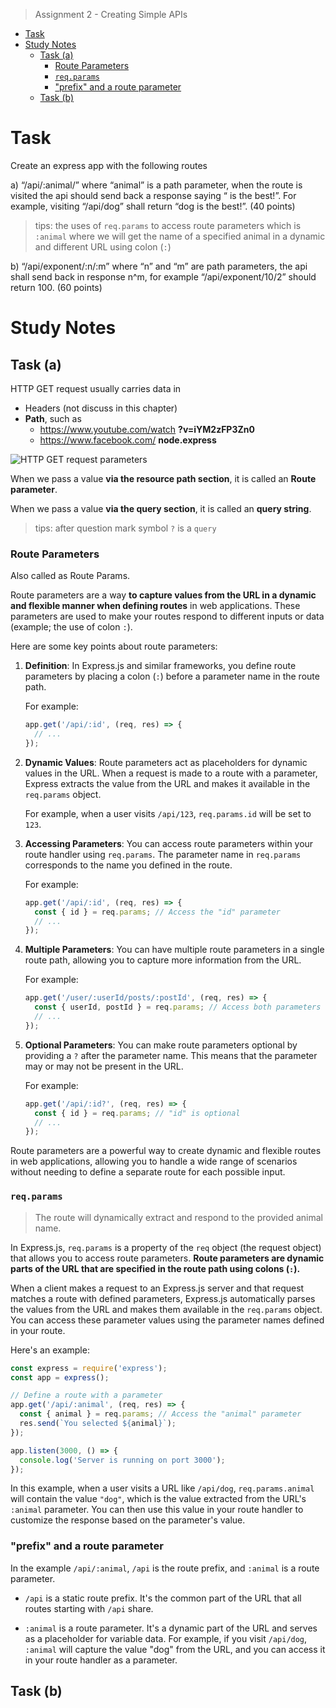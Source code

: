 > Assignment 2 - Creating Simple APIs

- [Task](#task)
- [Study Notes](#study-notes)
  - [Task (a)](#task-a)
    - [Route Parameters](#route-parameters)
    - [`req.params`](#reqparams)
    - ["prefix" and a route parameter](#prefix-and-a-route-parameter)
  - [Task (b)](#task-b)

# Task

Create an express app with the following routes

a) “/api/:animal/” where “animal” is a path parameter, when the route is visited the api should send back a response saying “<animal> is the best!”. For example, visiting “/api/dog” shall return “dog is the best!”.
(40 points)

> tips: the uses of `req.params` to access route parameters which is `:animal` where we will get the name of a specified animal in a dynamic and different URL using colon (`:`)

b) “/api/exponent/:n/:m” where “n” and “m” are path parameters, the api shall send back in response n^m, for example “/api/exponent/10/2” should return 100.
(60 points)

# Study Notes

## Task (a)

HTTP GET request usually carries data in
- Headers (not discuss in this chapter)
- **Path**, such as
  - https://www.youtube.com/watch **?v=iYM2zFP3Zn0**
  - https://www.facebook.com/ **node.express**

![HTTP GET request parameters](https://excelerator.solutions/wp-content/uploads/2017/08/vba-http-get-image-1.jpg)

When we pass a value **via the resource path section**, it is called an **Route parameter**.

When we pass a value **via the query section**, it is called an **query string**.

> tips: after question mark symbol `?` is a `query`

### Route Parameters

Also called as Route Params.

Route parameters are a way **to capture values from the URL in a dynamic and flexible manner when defining routes** in web applications. These parameters are used to make your routes respond to different inputs or data (example; the use of colon `:`).

Here are some key points about route parameters:

1. **Definition**: In Express.js and similar frameworks, you define route parameters by placing a colon (`:`) before a parameter name in the route path.

   For example:
   ```javascript
   app.get('/api/:id', (req, res) => {
     // ...
   });
   ```

2. **Dynamic Values**: Route parameters act as placeholders for dynamic values in the URL. When a request is made to a route with a parameter, Express extracts the value from the URL and makes it available in the `req.params` object.

   For example, when a user visits `/api/123`, `req.params.id` will be set to `123`.

3. **Accessing Parameters**: You can access route parameters within your route handler using `req.params`. The parameter name in `req.params` corresponds to the name you defined in the route.

   For example:
   ```javascript
   app.get('/api/:id', (req, res) => {
     const { id } = req.params; // Access the "id" parameter
     // ...
   });
   ```

4. **Multiple Parameters**: You can have multiple route parameters in a single route path, allowing you to capture more information from the URL.

   For example:
   ```javascript
   app.get('/user/:userId/posts/:postId', (req, res) => {
     const { userId, postId } = req.params; // Access both parameters
     // ...
   });
   ```

5. **Optional Parameters**: You can make route parameters optional by providing a `?` after the parameter name. This means that the parameter may or may not be present in the URL.

   For example:
   ```javascript
   app.get('/api/:id?', (req, res) => {
     const { id } = req.params; // "id" is optional
     // ...
   });
   ```

Route parameters are a powerful way to create dynamic and flexible routes in web applications, allowing you to handle a wide range of scenarios without needing to define a separate route for each possible input.

### `req.params`

> The route will dynamically extract and respond to the provided animal name.

In Express.js, `req.params` is a property of the `req` object (the request object) that allows you to access route parameters. **Route parameters are dynamic parts of the URL that are specified in the route path using colons (`:`).**

When a client makes a request to an Express.js server and that request matches a route with defined parameters, Express.js automatically parses the values from the URL and makes them available in the `req.params` object. You can access these parameter values using the parameter names defined in your route.

Here's an example:

```javascript
const express = require('express');
const app = express();

// Define a route with a parameter
app.get('/api/:animal', (req, res) => {
  const { animal } = req.params; // Access the "animal" parameter
  res.send(`You selected ${animal}`);
});

app.listen(3000, () => {
  console.log('Server is running on port 3000');
});
```

In this example, when a user visits a URL like `/api/dog`, `req.params.animal` will contain the value `"dog"`, which is the value extracted from the URL's `:animal` parameter. You can then use this value in your route handler to customize the response based on the parameter's value.

### "prefix" and a route parameter

In the example `/api/:animal`, `/api` is the route prefix, and `:animal` is a route parameter.

- `/api` is a static route prefix. It's the common part of the URL that all routes starting with `/api` share.

- `:animal` is a route parameter. It's a dynamic part of the URL and serves as a placeholder for variable data. For example, if you visit `/api/dog`, `:animal` will capture the value "dog" from the URL, and you can access it in your route handler as a parameter.

## Task (b)